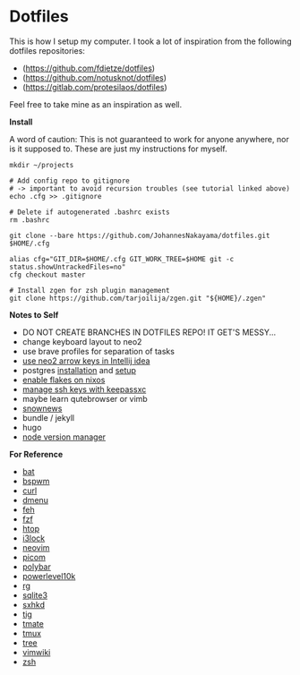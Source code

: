 # Dotfiles

This is how I setup my computer.
I took a lot of inspiration from the following dotfiles repositories:

* (https://github.com/fdietze/dotfiles)
* (https://github.com/notusknot/dotfiles)
* (https://gitlab.com/protesilaos/dotfiles)

Feel free to take mine as an inspiration as well.


**Install**

A word of caution:
This is not guaranteed to work for anyone anywhere, nor is it supposed to.
These are just my instructions for myself.

```
mkdir ~/projects

# Add config repo to gitignore
# -> important to avoid recursion troubles (see tutorial linked above)
echo .cfg >> .gitignore

# Delete if autogenerated .bashrc exists
rm .bashrc

git clone --bare https://github.com/JohannesNakayama/dotfiles.git $HOME/.cfg

alias cfg="GIT_DIR=$HOME/.cfg GIT_WORK_TREE=$HOME git -c status.showUntrackedFiles=no"
cfg checkout master

# Install zgen for zsh plugin management
git clone https://github.com/tarjoilija/zgen.git "${HOME}/.zgen"
```

<!-- * install: -->
<!---->
<!-- ``` -->
<!-- sudo apt install \ -->
<!--     bat \ -->
<!--     bspwm \ -->
<!--     curl \ -->
<!--     dmenu \ -->
<!--     feh \ -->
<!--     fzf \ -->
<!--     git \ -->
<!--     htop \ -->
<!--     i3lock \ -->
<!--     imagemagick \ -->
<!--     neovim \ -->
<!--     picom \ -->
<!--     polybar \ -->
<!--     postgresql \ -->
<!--     postgresql-client \ -->
<!--     postgresql-contrib \ -->
<!--     python3-pip \ -->
<!--     ripgrep \ -->
<!--     sqlite3 \ -->
<!--     sxhkd \ -->
<!--     tig \ -->
<!--     tmate \ -->
<!--     tmux \ -->
<!--     tree \ -->
<!--     zsh \ -->
<!-- ``` -->
<!---->

<!-- * install: -->
<!--     * [brave browser](https://brave.com/linux/) -->
<!--     * [docker](https://docs.docker.com/engine/install/ubuntu/) -->

<!-- * [setup git](https://docs.github.com/en/get-started/quickstart/set-up-git) -->
<!--     * [setup authentication](https://docs.github.com/en/authentication/connecting-to-github-with-ssh/generating-a-new-ssh-key-and-adding-it-to-the-ssh-agent) -->
<!--     * [add ssh keys to github and gitlab](https://docs.github.com/en/authentication/connecting-to-github-with-ssh/adding-a-new-ssh-key-to-your-github-account) -->

<!-- * set login shell to zsh: -->
<!---->
<!-- ``` -->
<!-- chsh -s /bin/zsh -->
<!-- ``` -->

<!-- * [install dotfiles](https://www.atlassian.com/git/tutorials/dotfiles): -->
<!---->
<!-- ``` -->
<!-- alias config='/usr/bin/git --git-dir=$HOME/.cfg --work-tree=$HOME' -->
<!-- echo .cfg >> .gitignore  #  important to avoid recursion troubles (see tutorial linked above) -->
<!-- rm .bashrc  #  if autogenerated .bashrc exists -->
<!-- git clone --bare git@github.com:JohannesNakayama/dotfiles.git $HOME/.cfg -->
<!-- config checkout master -->
<!-- config config --local status.showUntrackedFiles no -->
<!-- ``` -->

<!-- * install into `~/utilities`: -->
  <!-- * [alacritty](https://alacritty.org/) -->
  <!-- * [diff-so-fancy](https://github.com/so-fancy/diff-so-fancy) -->
  <!-- * [zgen](https://github.com/tarjoilija/zgen) -->

<!-- * pip environments: -->
<!---->
<!-- ``` -->
<!-- pip3 install pipenv -->
<!-- ``` -->

<!-- * install: -->
<!--     * [Julia](https://julialang.org/) -->
<!--     * R / RStudio -->

**Notes to Self**

* DO NOT CREATE BRANCHES IN DOTFILES REPO! IT GET'S MESSY...
* change keyboard layout to neo2
* use brave profiles for separation of tasks
* [use neo2 arrow keys in Intellij idea](https://youtrack.jetbrains.com/issue/IDEA-256569#focus=Comments-27-4579814.0-0)
* postgres [installation](https://adamtheautomator.com/install-postgresql-on-a-ubuntu/) and [setup](https://www3.ntu.edu.sg/home/ehchua/programming/sql/PostgreSQL_GetStarted.html)
* [enable flakes on nixos](https://nixos-and-flakes.thiscute.world/nixos-with-flakes/nixos-with-flakes-enabled)
* [manage ssh keys with keepassxc](https://ferrario.me/using-keepassxc-to-manage-ssh-keys/)
* maybe learn qutebrowser or vimb
* [snownews](https://github.com/msharov/snownews)
* bundle / jekyll
* hugo
* [node version manager](https://github.com/nvm-sh/nvm)


**For Reference**

* [bat](https://github.com/sharkdp/bat)
* [bspwm](https://github.com/baskerville/bspwm)
* [curl](https://curl.se/)
* [dmenu](https://wiki.archlinux.org/title/dmenu)
* [feh](https://feh.finalrewind.org/)
* [fzf](https://github.com/junegunn/fzf)
* [htop](https://htop.dev/)
* [i3lock](https://github.com/i3/i3lock)
* [neovim](https://neovim.io/)
* [picom](https://github.com/yshui/picom)
* [polybar](https://github.com/polybar/polybar)
* [powerlevel10k](https://github.com/romkatv/powerlevel10k#zgen)
* [rg](https://github.com/BurntSushi/ripgrep)
* [sqlite3](https://www.sqlite.org/index.html)
* [sxhkd](https://github.com/baskerville/sxhkd)
* [tig](https://jonas.github.io/tig/)
* [tmate](https://tmate.io/)
* [tmux](https://github.com/tmux/tmux/wiki)
* [tree](https://linux.die.net/man/1/tree)
* [vimwiki](https://github.com/vimwiki/vimwiki)
* [zsh](https://gist.github.com/derhuerst/12a1558a4b408b3b2b6e)

